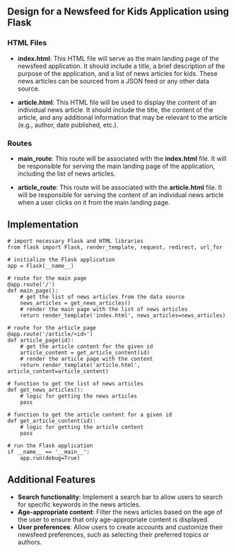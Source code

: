 ## Design for a Newsfeed for Kids Application using Flask

### HTML Files

- **index.html**: This HTML file will serve as the main landing page of the newsfeed application. It should include a title, a brief description of the purpose of the application, and a list of news articles for kids. These news articles can be sourced from a JSON feed or any other data source.

- **article.html**: This HTML file will be used to display the content of an individual news article. It should include the title, the content of the article, and any additional information that may be relevant to the article (e.g., author, date published, etc.).

### Routes

- **main_route**: This route will be associated with the **index.html** file. It will be responsible for serving the main landing page of the application, including the list of news articles.

- **article_route**: This route will be associated with the **article.html** file. It will be responsible for serving the content of an individual news article when a user clicks on it from the main landing page.

## Implementation

```
# import necessary Flask and HTML libraries
from flask import Flask, render_template, request, redirect, url_for

# initialize the Flask application
app = Flask(__name__)

# route for the main page
@app.route('/')
def main_page():
    # get the list of news articles from the data source
    news_articles = get_news_articles()
    # render the main page with the list of news articles
    return render_template('index.html', news_articles=news_articles)

# route for the article page
@app.route('/article/<id>')
def article_page(id):
    # get the article content for the given id
    article_content = get_article_content(id)
    # render the article page with the content
    return render_template('article.html', article_content=article_content)

# function to get the list of news articles
def get_news_articles():
    # logic for getting the news articles
    pass

# function to get the article content for a given id
def get_article_content(id):
    # logic for getting the article content
    pass

# run the Flask application
if __name__ == '__main__':
    app.run(debug=True)
```

## Additional Features

- **Search functionality**: Implement a search bar to allow users to search for specific keywords in the news articles.
- **Age-appropriate content**: Filter the news articles based on the age of the user to ensure that only age-appropriate content is displayed.
- **User preferences**: Allow users to create accounts and customize their newsfeed preferences, such as selecting their preferred topics or authors.